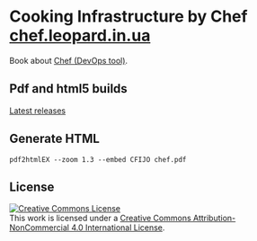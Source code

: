 # Cooking Infrastructure by Chef [chef.leopard.in.ua](http://chef.leopard.in.ua/)

Book about [Chef (DevOps tool)](http://www.getchef.com/chef/).

## Pdf and html5 builds

[Latest releases](https://github.com/le0pard/chef_book/releases)

## Generate HTML

    pdf2htmlEX --zoom 1.3 --embed CFIJO chef.pdf

## License

<a rel="license" href="http://creativecommons.org/licenses/by-nc/4.0/"><img alt="Creative Commons License" style="border-width:0" src="https://i.creativecommons.org/l/by-nc/4.0/88x31.png" /></a><br />This work is licensed under a <a rel="license" href="http://creativecommons.org/licenses/by-nc/4.0/">Creative Commons Attribution-NonCommercial 4.0 International License</a>.
